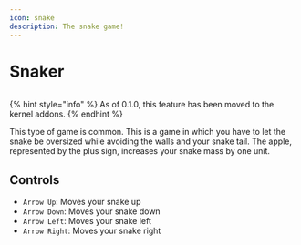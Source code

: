 ```yaml
---
icon: snake
description: The snake game!
---
```


# Snaker

<figure><img src="https://github.com/Aptivi-Stable-Docs/nks-manual-0.1.0/blob/main/.gitbook/assets/013-snaker.png" alt=""><figcaption></figcaption></figure>

{% hint style="info" %}
As of 0.1.0, this feature has been moved to the kernel addons.
{% endhint %}

This type of game is common. This is a game in which you have to let the snake be oversized while avoiding the walls and your snake tail. The apple, represented by the plus sign, increases your snake mass by one unit.

## Controls

* `Arrow Up`: Moves your snake up
* `Arrow Down`: Moves your snake down
* `Arrow Left`: Moves your snake left
* `Arrow Right`: Moves your snake right
